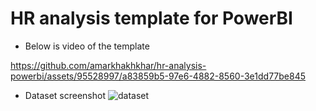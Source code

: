 # HR analysis template for PowerBI 

- Below is video of the template <br>

https://github.com/amarkhakhkhar/hr-analysis-powerbi/assets/95528997/a83859b5-97e6-4882-8560-3e1dd77be845

- Dataset screenshot
![dataset](https://github.com/amarkhakhkhar/hr-analysis-powerbi/assets/95528997/0fc59a31-4b9a-4af5-907c-fac6385a795c)


